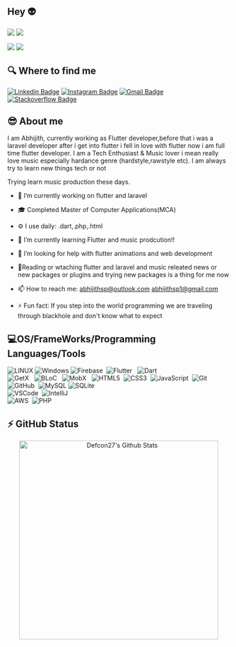 ## Hey  :alien:
![](https://komarev.com/ghpvc/?username=Abhijithsp&color=brightgreen&style=for-the-badge)
![](https://badges.pufler.dev/visits/Abhijithsp/Abhijithsp?color=black&logo=github&style=for-the-badge)

![](https://badges.pufler.dev/years/Abhijithsp)
![](https://badges.pufler.dev/repos/Abhijithsp)


## 🔍 Where to find me
[![Linkedin Badge](https://img.shields.io/badge/-Abhijithsp-blue?style=flat-square&logo=Linkedin&logoColor=white&link=https://www.linkedin.com/in/abhijith-sp-a4a6ab10a/)](https://www.linkedin.com/in/abhijith-sp-a4a6ab10a/)
[![Instagram Badge](https://img.shields.io/badge/-Abhijithsp-purple?style=flat-square&logo=instagram&logoColor=white&link=https://www.instagram.com/disturbed_so_ul/)](https://www.instagram.com/disturbed_so_ul/)
[![Gmail Badge](https://img.shields.io/badge/-abhijithsp-c14438?style=flat-square&logo=Gmail&logoColor=white&link=mailto:abhijithsp1@gmail.com)](mailto:abhijithsp1@gmail.com)
[![Stackoverflow Badge](https://img.shields.io/badge/-Stack%20overflow-FE7A16?style=flat-square&logo=stack-overflow&logoColor=white&link=https://stackoverflow.com/users/13418165/abhijith)](https://stackoverflow.com/users/13418165/abhijith)

😎 About me
-------------------------------------------------------

I am Abhijith, currently working as Flutter developer,before that i was a laravel developer after i get into flutter i fell in love with flutter now i am full time flutter developer. I am a Tech Enthusiast & Music lover i mean really love music especially hardance genre (hardstyle,rawstyle etc). I am always try to learn new things tech or not

Trying learn music production these days. 


- 🔭 I’m currently working on flutter and laravel
- :mortar_board: Completed Master of Computer Applications(MCA)
- ⚙️ I use daily: .dart,.php,.html
- 🌱 I’m currently learning Flutter and music prodcution!!
- 🤔 I’m looking for help with flutter animations and web development
- :page_with_curl:Reading or wtaching flutter and laravel and music releated news or new packages or plugins and trying new packages is a thing for me now
- 📫 How to reach me: abhijithsp@outlook.com 
                      abhijithsp1@gmail.com
                        

- ⚡ Fun fact: If you step into the world programming we are traveling through blackhole and don't know what to expect 



## :computer:OS/FrameWorks/Programming Languages/Tools


![LINUX](https://img.shields.io/badge/LINUX-FCC624?style=flat-square&logo=linux&logoColor=black)
![Windows](https://img.shields.io/badge/Windows-02569B?style=flat-square&logo=windows&logoColor=white)
![Firebase](https://img.shields.io/badge/FIREBASE-FFCA28.svg?&style=flat&logo=firebase&logoColor=black)&nbsp;
![Flutter](https://img.shields.io/badge/FLUTTER-02569B.svg?&style=flat&logo=flutter&logoColor=white) &nbsp;
![Dart](https://img.shields.io/badge/DART-%230175C2.svg?&style=flat&logo=dart&logoColor=white) &nbsp;\
![GetX](https://img.shields.io/badge/GETX-%23121011.svg?&style=flat&logo=getx&logoColor=white) &nbsp;
![BLoC](https://img.shields.io/badge/BLOC-%23121011.svg?&style=flat&logo=bloc&logoColor=white) &nbsp;
![MobX](https://img.shields.io/badge/MOBX-%23121011.svg?&style=flat&logo=mobx&logoColor=white) &nbsp;
![HTML5](https://img.shields.io/badge/HTML5-E34F26.svg?&style=flat&logo=html5&logoColor=white)&nbsp;
![CSS3](https://img.shields.io/badge/CSS3-%231572B6.svg?&style=flat&logo=css3&logoColor=white)&nbsp;
![JavaScript](https://img.shields.io/badge/JAVASCRIPT-323330.svg?&style=flat&logo=javascript&logoColor=%23F7DF1E)&nbsp;
![Git](https://img.shields.io/badge/GIT-%23F05033.svg?&style=flat&logo=git&logoColor=white)&nbsp;
![GitHub](https://img.shields.io/badge/GITHUB-%23121011.svg?&style=flat&logo=github&logoColor=white)&nbsp;
![MySQL](https://img.shields.io/badge/MYSQl-4479A1.svg?&style=flat&logo=mysql&logoColor=white)
![SQLite](https://img.shields.io/badge/SQLITE-003B57.svg?&style=flat&logo=sqlite&logoColor=white)\
![VSCode](https://img.shields.io/badge/VSCODE-007ACC.svg?&style=flat&logo=visual-studio-code)&nbsp;
![IntelliJ](https://img.shields.io/badge/INTELLIJ-000000.svg?&style=flat&logo=intellij-idea)&nbsp;\
![AWS](https://img.shields.io/badge/AMAZON%20AWS-232F3E.svg?&style=flat&logo=amazon-aws&logoColor=white)&nbsp;
![PHP](https://img.shields.io/badge/PHP-777BB4.svg?&style=flat&logo=php&logoColor=white)&nbsp;


## ⚡ GitHub Status

<p align="center">
<img width="450" align="center" src="https://github-readme-stats-defcon27.vercel.app/api?username=Abhijithsp&show_icons=true&line_height=21&theme=react" alt="Defcon27's Github Stats" />
</p>

